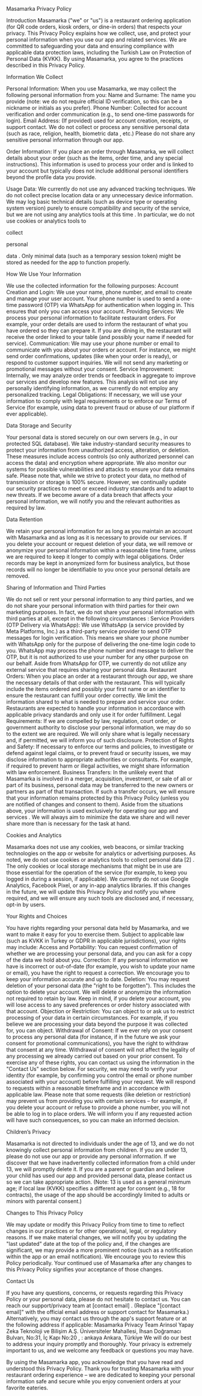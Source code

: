 Masamarka Privacy Policy

Introduction
Masamarka ("we" or "us") is a restaurant ordering application (for QR code orders, kiosk orders, or dine-in orders) that respects your privacy. This Privacy Policy explains how we collect, use, and protect your personal information when you use our app and related services. We are committed to safeguarding your data and ensuring compliance with applicable data protection laws, including the Turkish Law on Protection of Personal Data (KVKK). By using Masamarka, you agree to the practices described in this Privacy Policy.

Information We Collect

Personal Information:
 When you use Masamarka, we may collect the following personal information from you:
Name and Surname:
 The name you provide (note: we do not require official ID verification, so this can be a nickname or initials as you prefer).
Phone Number:
 Collected for account verification and order communication (e.g., to send one-time passwords for login).
Email Address:
 (If provided) used for account creation, receipts, or support contact.
We do 
not
 collect or process any sensitive personal 
data
 (such as race, religion, health, biometric 
data
, etc.) Please do not share any sensitive personal information through our app.

Order Information:
 If you place an order through Masamarka, we will collect details about your order (such as the items, order time, and any special instructions). This information is used to process your order and is linked to your account but typically does not include additional personal identifiers beyond the profile data you provide.

Usage Data:
 We currently do not use any advanced tracking techniques. We do not collect precise location data or any unnecessary device information. We may log basic technical details (such as device type or operating system version) purely to ensure compatibility and security of the service, but 
we are not using any analytics tools at this time
. In particular, 
we do not use cookies or analytics tools 
to 
 
collect 
 
personal 
 
data
. Only minimal data (such as a temporary session token) might be stored as needed for the app to function properly.

How We Use Your Information

We use the collected information for the following purposes:
Account Creation and Login:
 We use your name, phone number, and email to create and manage your user account. Your phone number is used to send a one-time password (OTP) via WhatsApp for authentication when logging in. This ensures that only you can access your account.
Providing Services:
 We process your personal information to facilitate restaurant orders. For example, your order details are used to inform the restaurant of what you have ordered so they can prepare it. If you are dining in, the restaurant will receive the order linked to your table (and possibly your name if needed for service).
Communication:
 We may use your phone number or email to communicate with you about your orders or account. For instance, we might send order confirmations, updates (like when your order is ready), or respond to customer support inquiries. We will 
not
 send any marketing or promotional messages without your consent.
Service Improvement:
 Internally, we may analyze order trends or feedback in aggregate to improve our services and develop new features. This analysis will not use any personally identifying information, as we currently do not employ any personalized tracking.
Legal Obligations:
 If necessary, we will use your information to comply with legal requirements or to enforce our Terms of Service (for example, using data to prevent fraud or abuse of our platform if ever applicable).

Data Storage and Security

Your personal data is stored securely on our own servers (e.g., in our protected SQL database). We take industry-standard security measures to protect your information from unauthorized access, alteration, or deletion. These measures include access controls (so only authorized personnel can access the data) and encryption where appropriate. We also monitor our systems for possible vulnerabilities and attacks to ensure your data remains safe.
Please note that, while we strive to protect your data, no method of transmission or storage is 100% secure. However, we continually update our security practices to meet or exceed industry standards and to adapt to new threats.
If we become aware of a data breach that affects your personal information, we will notify you and the relevant authorities as required by law.

Data Retention

We retain your personal information for as long as you maintain an account with Masamarka and as long as it is necessary to provide our services. If you delete your account or request deletion of your data, we will remove or anonymize your personal information within a reasonable time frame, unless we are required to keep it longer to comply with legal obligations. Order records may be kept in anonymized form for business analytics, but those records will no longer be identifiable to you once your personal details are removed.

Sharing of Information and Third Parties

We do 
not
 sell or rent your personal information to any third parties, and we do not share your personal information with third parties for their own marketing purposes. In fact, 
we do not share your personal information with third parties at all, except in the following circumstances
:
Service Providers (OTP Delivery via WhatsApp):
 We use WhatsApp (a service provided by Meta Platforms, Inc.) as a third-party service provider to send OTP messages for login verification. This means we share your phone number with WhatsApp 
only
 for the purpose of delivering the one-time login code to you. WhatsApp may process the phone number and message to deliver the OTP, but it is not authorized to use your number for any other purpose on our behalf. Aside from WhatsApp for OTP, we currently do not utilize any external service that requires sharing your personal data.
Restaurant Orders:
 When you place an order at a restaurant through our app, we share the necessary details of that order with the restaurant. This will typically include the items ordered and possibly your first name or an identifier to ensure the restaurant can fulfill your order correctly. We limit the information shared to what is needed to prepare and service your order. Restaurants are expected to handle your information in accordance with applicable privacy standards and only use it for order fulfillment.
Legal Requirements:
 If we are compelled by law, regulation, court order, or government authority to disclose your personal information, we may do so to the extent we are required. We will only share what is legally necessary and, if permitted, we will inform you of such disclosure.
Protection of Rights and Safety:
 If necessary to enforce our terms and policies, to investigate or defend against legal claims, or to prevent fraud or security issues, we may disclose information to appropriate authorities or consultants. For example, if required to prevent harm or illegal activities, we might share information with law enforcement.
Business Transfers:
 In the unlikely event that Masamarka is involved in a merger, acquisition, investment, or sale of all or part of its business, personal data may be transferred to the new owners or partners as part of that transaction. If such a transfer occurs, we will ensure that your information remains protected by this Privacy Policy (unless you are notified of changes and consent to them).
Aside from the situations above, 
your information is used exclusively for operating our app and services
. We will always aim to minimize the data we share and will never share more than is necessary for the task at hand.

Cookies and Analytics

Masamarka does not use any cookies, web beacons, or similar tracking technologies on the app or website for analytics or advertising purposes. As noted, 
we do not use cookies or analytics tools to collect personal data
[2]
. The only cookies or local storage mechanisms that might be in use are those essential for the operation of the service (for example, to keep you logged in during a session, if applicable). We currently do not use Google Analytics, Facebook Pixel, or any in-app analytics libraries. If this changes in the future, we will update this Privacy Policy and notify you where required, and we will ensure any such tools are disclosed and, if necessary, opt-in by users.

Your Rights and Choices

You have rights regarding your personal data held by Masamarka, and we want to make it easy for you to exercise them. Subject to applicable law (such as KVKK in Turkey or GDPR in applicable jurisdictions), your rights may include:
Access and Portability:
 You can request confirmation of whether we are processing your personal data, and you can ask for a copy of the data we hold about you.
Correction:
 If any personal information we have is incorrect or out-of-date (for example, you wish to update your name or email), you have the right to request a correction. We encourage you to keep your information accurate and up to date.
Deletion:
 You may request deletion of your personal data (the "right to be forgotten"). This includes the option to delete your account. We will delete or anonymize the information not required to retain by law. Keep in mind, if you delete your account, you will lose access to any saved preferences or order history associated with that account.
Objection or Restriction:
 You can object to or ask us to restrict processing of your data in certain circumstances. For example, if you believe we are processing your data beyond the purpose it was collected for, you can object.
Withdrawal of Consent:
 If we ever rely on your consent to process any personal data (for instance, if in the future we ask your consent for promotional communications), you have the right to withdraw that consent at any time. Withdrawal of consent will not affect the legality of any processing we already carried out based on your prior consent.
To exercise any of these rights, you can contact us using the information in the "Contact Us" section below. For security, we may need to verify your identity (for example, by confirming you control the email or phone number associated with your account) before fulfilling your request. We will respond to requests within a reasonable timeframe and in accordance with applicable law.
Please note that some requests (like deletion or restriction) may prevent us from providing you with certain services – for example, if you delete your account or refuse to provide a 
phone number, you will not be able to log in to place orders. We will inform you if any requested action will have such consequences, so you can make an informed decision.

Children’s Privacy

Masamarka is not directed to individuals under the age of 13, and we do not knowingly collect personal information from children. If you are under 13, please do not use our app or provide any personal information. If we discover that we have inadvertently collected information from a child under 13, we will promptly delete it. If you are a parent or guardian and believe your child has used our app and provided personal data, please contact us so we can take appropriate action.
(Note: 13 is used as a general minimum age; if local law (KVKK) specifies a different age for consent (e.g., 18 for contracts), the usage of the app should be accordingly limited to adults or minors with parental consent.)

Changes to This Privacy Policy

We may update or modify this Privacy Policy from time to time to reflect changes in our practices or for other operational, legal, or regulatory reasons. If we make material changes, we will notify you by updating the "last updated" date at the top of the policy and, if the changes are significant, we may provide a more prominent notice (such as a notification within the app or an email notification). We encourage you to review this Policy periodically. Your continued use of Masamarka after any changes to this Privacy Policy signifies your acceptance of those changes.

Contact Us

If you have any questions, concerns, or requests regarding this Privacy Policy or your personal data, please do not hesitate to contact us. You can reach our support/privacy team at 
[contact email]
. 
(Replace "[contact email]" with the official email address or support contact for Masamarka.)
Alternatively, you may contact us through the app's support feature or at the following address if applicable:
Masamarka Privacy Team
Arinsol
 Yapay 
Zeka 
 Teknoloji ve Bilişim A.Ş.
Üniversiteler Mahallesi, İhsan Doğramacı Bulvarı, No:31, İç Kapı No:20
, : 
ankaya
Ankara, Türkiye
We will do our best to address your inquiry promptly and thoroughly. Your privacy is extremely important to us, and we welcome any feedback or questions you may have.

By using the Masamarka app, you acknowledge that you have read and understood this Privacy Policy. Thank you for trusting Masamarka with your restaurant ordering experience – we are dedicated to keeping your personal information safe and secure while you enjoy convenient orders at your favorite eateries.
